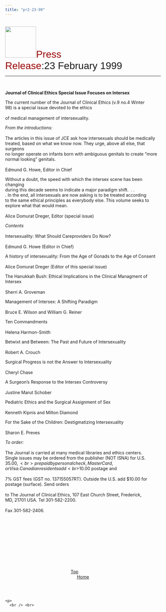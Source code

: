 ```yaml
---
title: "pr2-23-99"
---
```


<br><img SRC="/img/logo100.gif" height="101" width="100" /><font face="Arial,Helvetica"><font size="+3"><font color="#990000">Press<br>Release</font>:23 February 1999</font></font><a NAME="top"></a><br>

<hr WIDTH="100%" />
<br>
  
**Journal of Clinical Ethics Special Issue Focuses on Intersex**<br>

The current number of the Journal of Clinical Ethics (v.9 no.4 Winter<br>98) is a special issue devoted to the ethics<br>  
of medical management of intersexuality.<br>

_From the introductions:_<br>  
The articles in this issue of <span class="caps">JCE</span> ask how intersexuals should be medically<br>treated, based on what we know now. They urge, above all else, that surgeons<br>no longer operate on infants born with ambiguous genitals to create &#8220;more<br>normal looking&#8221; genitals.<br>  
Edmund G. Howe, Editor in Chief<br>

Without a doubt, the speed with which the intersex scene has been changing<br>during this decade seems to indicate a major paradigm shift.&nbsp; . .<br>. In the end, all intersexuals are now asking is to be treated according<br>to the same ethical principles as everybody else. This volume seeks to<br>explore what that would mean.<br>  
Alice Domurat Dreger, Editor (special issue)<br>

_Contents_<br>  
Intersexuality: What Should Careproviders Do Now?<br>  
Edmund G. Howe (Editor in Chief)<br>

A history of intersexuality: From the Age of Gonads to the Age of Consent<br>  
Alice Domurat Dreger (Editor of this special issue)<br>

The Hanukkah Bush: Ethical Implications in the Clinical Managment of<br>Intersex<br>  
Sherri A. Groveman<br>

Management of Intersex: A Shifting Paradigm<br>  
Bruce E. Wilson and William G. Reiner<br>

Ten Commandments<br>  
Helena Harmon-Smith<br>

Betwixt and Between: The Past and Future of Intersexuality<br>  
Robert A. Crouch<br>

Surgical Progress is not the Answer to Intersexuality<br>  
Cheryl Chase<br>

A Surgeon&#8217;s Response to the Intersex Controversy<br>  
Justine Marut Schober<br>

Pediatric Ethics and the Surgical Assignment of Sex<br>  
Kenneth Kipnis and Milton Diamond<br>

For the Sake of the Children: Destigmatizing Intersexuality<br>  
Sharon E. Preves<br>

_To order:_<br>  
The Journal is carried at many medical libraries and ethics centers.<br>Single issues may be ordered from the publisher (<span class="caps">NOT</span> <span class="caps">ISNA</span>) for U.S. $35.00,<br>prepaid by personal check, MasterCard, or Visa. Canadian residents add<br>$10.00 postage and<br>  
7% <span class="caps">GST</span> fees (<span class="caps">GST</span> no. 137155057RT). Outside the U.S. add $10.00 for<br>postage (surface). Send orders<br>  
to The Journal of Clinical Ethics, 107 East Church Street, Frederick,<br>MD, 21701 <span class="caps">USA</span>. Tel 301-582-2200.<br>  
Fax 301-582-2406.<br>  
&nbsp;<br>  
&nbsp;<br>  
<br>  
<br>

<center>
  <br>
  
  <p>
    <a href="#top">Top</a>&nbsp;&nbsp;&nbsp;&nbsp;&nbsp;&nbsp;&nbsp;&nbsp;&nbsp;&nbsp;&nbsp;&nbsp;&nbsp;&nbsp;<br><a href="http://www.isna.org">Home</a></center><br><br>
    
    <p>
      <br /> <br>